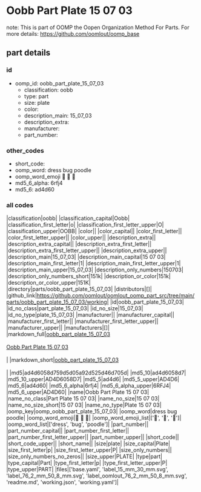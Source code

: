 # Oobb Part Plate 15 07 03  

note: This is part of OOMP the Oopen Organization Method For Parts. For more details: https://github.com/oomlout/oomp_base

##  part details





### id
* oomp_id: oobb_part_plate_15_07_03
  * classification: oobb
  * type: part
  * size: plate
  * color: 
  * description_main: 15_07_03
  * description_extra: 
  * manufacturer: 
  * part_number: 

### other_codes
* short_code: 
* oomp_word: dress bug poodle
* oomp_word_emoji :dress: :bug: :poodle:
* md5_6_alpha: 6rfj4
* md5_6: ad4d60

### all codes 
|classification|oobb|
|classification_capital|Oobb|
|classification_first_letter|o|
|classification_first_letter_upper|O|
|classification_upper|OOBB|
|color||
|color_capital||
|color_first_letter||
|color_first_letter_upper||
|color_upper||
|description_extra||
|description_extra_capital||
|description_extra_first_letter||
|description_extra_first_letter_upper||
|description_extra_upper||
|description_main|15_07_03|
|description_main_capital|15 07 03|
|description_main_first_letter|1|
|description_main_first_letter_upper|1|
|description_main_upper|15_07_03|
|description_only_numbers|150703|
|description_only_numbers_short|151k|
|description_or_color|151k|
|description_or_color_upper|151K|
|directory|parts/oobb_part_plate_15_07_03|
|distributors|[]|
|github_link|https://github.com/oomlout/oomlout_oomp_part_src/tree/main/parts/oobb_part_plate_15_07_03/working|
|id|oobb_part_plate_15_07_03|
|id_no_class|part_plate_15_07_03|
|id_no_size|15_07_03|
|id_no_type|plate_15_07_03|
|manufacturer||
|manufacturer_capital||
|manufacturer_first_letter||
|manufacturer_first_letter_upper||
|manufacturer_upper||
|manufacturers|[]|
|markdown_full|[oobb_part_plate_15_07_03](https://github.com/oomlout/oomlout_oomp_part_src/tree/main/parts/oobb_part_plate_15_07_03/working)<br>[](https://github.com/oomlout/oomlout_oomp_part_src/tree/main/parts/oobb_part_plate_15_07_03/working)<br>[Oobb Part Plate 15 07 03](https://github.com/oomlout/oomlout_oomp_part_src/tree/main/parts/oobb_part_plate_15_07_03/working)<br><br>|
|markdown_short|[oobb_part_plate_15_07_03](https://github.com/oomlout/oomlout_oomp_part_src/tree/main/parts/oobb_part_plate_15_07_03/working)<br><br>|
|md5|ad4d6058d759d5d05a92d525d46d705d|
|md5_10|ad4d6058d7|
|md5_10_upper|AD4D6058D7|
|md5_5|ad4d6|
|md5_5_upper|AD4D6|
|md5_6|ad4d60|
|md5_6_alpha|6rfj4|
|md5_6_alpha_upper|6RFJ4|
|md5_6_upper|AD4D60|
|name|Oobb Part Plate 15 07 03|
|name_no_class|Part Plate 15 07 03|
|name_no_size|15 07 03|
|name_no_size_short|15 07 03|
|name_no_type|Plate 15 07 03|
|oomp_key|oomp_oobb_part_plate_15_07_03|
|oomp_word|dress bug poodle|
|oomp_word_emoji|:dress: :bug: :poodle:|
|oomp_word_emoji_list|[':dress:', ':bug:', ':poodle:']|
|oomp_word_list|['dress', 'bug', 'poodle']|
|part_number||
|part_number_capital||
|part_number_first_letter||
|part_number_first_letter_upper||
|part_number_upper||
|short_code||
|short_code_upper||
|short_name||
|size|plate|
|size_capital|Plate|
|size_first_letter|p|
|size_first_letter_upper|P|
|size_only_numbers||
|size_only_numbers_no_zeros||
|size_upper|PLATE|
|type|part|
|type_capital|Part|
|type_first_letter|p|
|type_first_letter_upper|P|
|type_upper|PART|
|files|['base.yaml', 'label_15_mm_30_mm.svg', 'label_76_2_mm_50_8_mm.svg', 'label_oomlout_76_2_mm_50_8_mm.svg', 'readme.md', 'working.json', 'working.yaml']|
